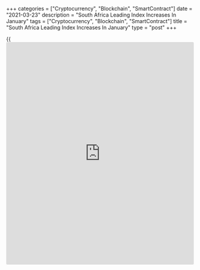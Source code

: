 +++
categories = ["Cryptocurrency", "Blockchain", "SmartContract"]
date = "2021-03-23"
description = "South Africa Leading Index Increases In January"
tags = ["Cryptocurrency", "Blockchain", "SmartContract"]
title = "South Africa Leading Index Increases In January"
type = "post"
+++

{{<iframe id="large-banner" src="https://www.bounty.group/#slide=6.0" width="100%" height="600" scrolling="no" style="border: 0px solid rgb(216, 221, 230); border-radius: 3px;">}}

South Africa's composite leading index increased in January, survey data
from the South African Reserve Bank showed on Tuesday.

The composite leading index rose 2.1 percent month-on-month to 117.5 in
January from 115.1 in December. Compared to a year ago, the increase was
13.6 percent versus 10.8 percent in the previous month.

Among the ten available components, increases in four outweighed
decreases in the remaining six.

The largest contribution came from an acceleration in the 12-month rate
of increase in job advertisement space and an increase in the US dollar-
denominated South African export commodity price index.

The coincident index increased by 0.3 percent month-to-month basis 93.4
in December from 93.1 in November.

The lagging indicator rose 1.1 percent monthly to 88.3 in December from
87.4 in the prior month.

For comments and feedback [contact](https://www.playgroundfx.com/contact/): editorial@rtt[news](https://www.letsplayfx.com/blog/forex-news-website/).com

[Economic News][1]

 **What parts of the world are seeing the best (and worst) economic
performances lately? Click[here][2] to check out our [Econ Scorecard][2]
and find out! See up-to-the-moment [ranking](https://www.playgroundfx.com/blog/crypto-exchange-ranking/)s for the best and worst
performers in [GDP][2], [unemployment rate][3], [inflation][4] and much
more.**

   1. www.rtt[news](https://www.letsplayfx.com/blog/forex-news-website/).com/Content/EconomicNews.aspx
   2. www.rtt[news](https://www.letsplayfx.com/blog/forex-news-website/).com/economic-scorecard/world-rank/GDP/highest-performance.aspx
   3. www.rtt[news](https://www.letsplayfx.com/blog/forex-news-website/).com/economic-scorecard/world-rank/unemployment-rate/lowest-performance.aspx
   4. www.rtt[news](https://www.letsplayfx.com/blog/forex-news-website/).com/economic-scorecard/world-rank/CPI/highest-performance.aspx